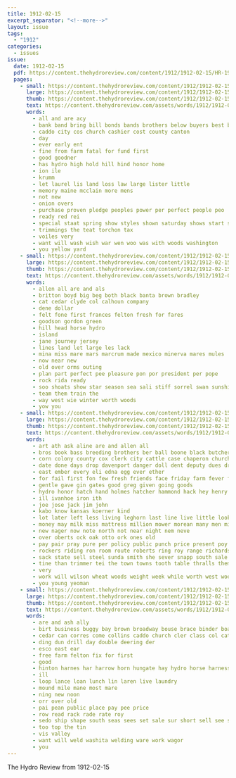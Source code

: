 ```yaml
---
title: 1912-02-15
excerpt_separator: "<!--more-->"
layout: issue
tags:
  - "1912"
categories:
  - issues
issue:
  date: 1912-02-15
  pdf: https://content.thehydroreview.com/content/1912/1912-02-15/HR-1912-02-15.pdf
  pages:
    - small: https://content.thehydroreview.com/content/1912/1912-02-15/small/HR-1912-02-15-01.jpg
      large: https://content.thehydroreview.com/content/1912/1912-02-15/large/HR-1912-02-15-01.jpg
      thumb: https://content.thehydroreview.com/content/1912/1912-02-15/thumbnails/HR-1912-02-15-01.jpg
      text: https://content.thehydroreview.com/assets/words/1912/1912-02-15/HR-1912-02-15-01.txt
      words:
        - all and are acy
        - bank band bring bill bonds bands brothers below buyers best banks but big
        - caddo city cos church cashier cost county canton
        - day
        - ever early ent
        - fine from farm fatal for fund first
        - good goodner
        - has hydro high hold hill hind honor home
        - ion ile
        - krumm
        - let laurel lis land loss law large lister little
        - memory maine mcclain more mens
        - not new
        - onion overs
        - purchase proven pledge peoples power per perfect people peo
        - ready red rei
        - special staat spring show styles shown saturday shows start sens soc sell states shall schools school state
        - trimmings the teat torchon tax
        - voiles very
        - want will wash wish war wen woo was with woods washington
        - you yellow yard
    - small: https://content.thehydroreview.com/content/1912/1912-02-15/small/HR-1912-02-15-02.jpg
      large: https://content.thehydroreview.com/content/1912/1912-02-15/large/HR-1912-02-15-02.jpg
      thumb: https://content.thehydroreview.com/content/1912/1912-02-15/thumbnails/HR-1912-02-15-02.jpg
      text: https://content.thehydroreview.com/assets/words/1912/1912-02-15/HR-1912-02-15-02.txt
      words:
        - allen all are and als
        - britton boyd big beg both black banta brown bradley
        - cat cedar clyde col calhoun company
        - dene dollar
        - felt fone first frances felton fresh for fares
        - goodson gordon green
        - hill head horse hydro
        - island
        - jane journey jersey
        - lines land let large les lack
        - mina miss mare mars marcrum made mexico minerva mares mules
        - now near new
        - old over orms outing
        - plan part perfect pee pleasure pon por president per pope
        - rock rida ready
        - soo shoats show star season sea sali stiff sorrel swan sunshine spake
        - team them train the
        - way west wie winter worth woods
        - yow you
    - small: https://content.thehydroreview.com/content/1912/1912-02-15/small/HR-1912-02-15-03.jpg
      large: https://content.thehydroreview.com/content/1912/1912-02-15/large/HR-1912-02-15-03.jpg
      thumb: https://content.thehydroreview.com/content/1912/1912-02-15/thumbnails/HR-1912-02-15-03.jpg
      text: https://content.thehydroreview.com/assets/words/1912/1912-02-15/HR-1912-02-15-03.txt
      words:
        - art ath ask aline are and allen all
        - bros book bass breeding brothers ber ball boone black butcher blanche breed big brood buy bonds bis butler been bring bert bay best
        - corn colony county cox clerk city cattle case chaperon church couch can class center cash cant
        - date done days drop davenport danger doll dent deputy dues dresser denver
        - east ember every eli edna egg ever ether
        - for fail first fon few fresh friends face friday farm fever foot felton fae folly fitzpatrick fine fee from fund
        - gentle gave gin gates good greg given going goods
        - hydro honor hatch hand holmes hatcher hammond hack hey henry horn has hens harnes home helen human head her horse
        - ill ivanhoe iron ith
        - joe jose jack jim john
        - kabo know kansas koerner kind
        - lot later left less living leghorn last line live little look lawn lininger lines
        - money may milk miss mattress million mower morean many men miller mare mares mules mos market mule mention miles model
        - new nager now note north not near night nem neve
        - over oberts ock oak otto ork ones old
        - pay pair pray pure per policy public punch price present poy pet place plows
        - rockers riding ron room route roberts ring roy range richards rom read
        - sack state sell steel sunda smith she sever snapp south sale stead save solid set short score show seed safe stock say sacks shape states still stone supp saturday spring sorrel
        - tine than trimmer tei the town towns tooth table thralls them theo troutman
        - very
        - work will wilson wheat woods weight week while worth west wood weatherford well way white with was
        - you young yeoman
    - small: https://content.thehydroreview.com/content/1912/1912-02-15/small/HR-1912-02-15-04.jpg
      large: https://content.thehydroreview.com/content/1912/1912-02-15/large/HR-1912-02-15-04.jpg
      thumb: https://content.thehydroreview.com/content/1912/1912-02-15/thumbnails/HR-1912-02-15-04.jpg
      text: https://content.thehydroreview.com/assets/words/1912/1912-02-15/HR-1912-02-15-04.txt
      words:
        - are and ash ally
        - birt business buggy bay brown broadway bouse brace binder board bond blaine
        - cedar can corres come collins caddo church cler class col cattle company corn call
        - ding dun drill day double deering der
        - esco east ear
        - free farm felton fix for first
        - good
        - hinton harnes har harrow horn hungate hay hydro horse harness head hardware
        - ill
        - loop lance loan lunch lin laren live laundry
        - mound mile mane most mare
        - ning new noon
        - orr over old
        - pai pean public place pay pee price
        - row read rack rade rate roy
        - sedo ship shape south seas sees set sale sur short sell see sad seo stock sunday snyder special sena soe
        - too top the tin
        - vis valley
        - want will weld washita welding ware work wagor
        - you
---
```


The Hydro Review from 1912-02-15

<!--more-->

